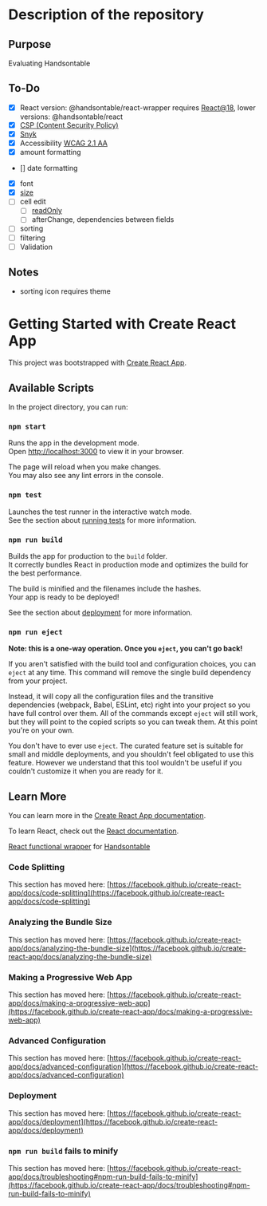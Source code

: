 # Description of the repository

## Purpose

Evaluating Handsontable

## To-Do

- [x] React version: @handsontable/react-wrapper requires [React@18](https://handsontable.com/docs/react-data-grid/installation/#use-the-hottable-component), lower versions: @handsontable/react
- [x] [CSP (Content Security Policy)](https://handsontable.com/docs/react-data-grid/security/#content-security-policy-csp)
- [x] [Snyk](https://handsontable.com/docs/react-data-grid/security/#code-auditing)
- [x] Accessibility [WCAG 2.1 AA](https://handsontable.com/docs/react-data-grid/accessibility/#accessibility)
- [x] amount formatting
- [] date formatting
- [x] font
- [x] [size](https://handsontable.com/docs/react-data-grid/grid-size/#grid-size)
- [ ] cell edit
  - [ ] [readOnly](https://handsontable.com/docs/react-data-grid/cell-type/#anatomy-of-a-cell-type)
  - [ ] afterChange, dependencies between fields
- [ ] sorting
- [ ] filtering
- [ ] Validation

## Notes

- sorting icon requires theme

# Getting Started with Create React App

This project was bootstrapped with [Create React App](https://github.com/facebook/create-react-app).

## Available Scripts

In the project directory, you can run:

### `npm start`

Runs the app in the development mode.\
Open [http://localhost:3000](http://localhost:3000) to view it in your browser.

The page will reload when you make changes.\
You may also see any lint errors in the console.

### `npm test`

Launches the test runner in the interactive watch mode.\
See the section about [running tests](https://facebook.github.io/create-react-app/docs/running-tests) for more information.

### `npm run build`

Builds the app for production to the `build` folder.\
It correctly bundles React in production mode and optimizes the build for the best performance.

The build is minified and the filenames include the hashes.\
Your app is ready to be deployed!

See the section about [deployment](https://facebook.github.io/create-react-app/docs/deployment) for more information.

### `npm run eject`

**Note: this is a one-way operation. Once you `eject`, you can't go back!**

If you aren't satisfied with the build tool and configuration choices, you can `eject` at any time. This command will remove the single build dependency from your project.

Instead, it will copy all the configuration files and the transitive dependencies (webpack, Babel, ESLint, etc) right into your project so you have full control over them. All of the commands except `eject` will still work, but they will point to the copied scripts so you can tweak them. At this point you're on your own.

You don't have to ever use `eject`. The curated feature set is suitable for small and middle deployments, and you shouldn't feel obligated to use this feature. However we understand that this tool wouldn't be useful if you couldn't customize it when you are ready for it.

## Learn More

You can learn more in the [Create React App documentation](https://facebook.github.io/create-react-app/docs/getting-started).

To learn React, check out the [React documentation](https://reactjs.org/).

[React functional wrapper](https://github.com/handsontable/handsontable/tree/master/wrappers/react-wrapper) for [Handsontable](https://github.com/handsontable/handsontable?tab=readme-ov-file)

### Code Splitting

This section has moved here: [https://facebook.github.io/create-react-app/docs/code-splitting](https://facebook.github.io/create-react-app/docs/code-splitting)

### Analyzing the Bundle Size

This section has moved here: [https://facebook.github.io/create-react-app/docs/analyzing-the-bundle-size](https://facebook.github.io/create-react-app/docs/analyzing-the-bundle-size)

### Making a Progressive Web App

This section has moved here: [https://facebook.github.io/create-react-app/docs/making-a-progressive-web-app](https://facebook.github.io/create-react-app/docs/making-a-progressive-web-app)

### Advanced Configuration

This section has moved here: [https://facebook.github.io/create-react-app/docs/advanced-configuration](https://facebook.github.io/create-react-app/docs/advanced-configuration)

### Deployment

This section has moved here: [https://facebook.github.io/create-react-app/docs/deployment](https://facebook.github.io/create-react-app/docs/deployment)

### `npm run build` fails to minify

This section has moved here: [https://facebook.github.io/create-react-app/docs/troubleshooting#npm-run-build-fails-to-minify](https://facebook.github.io/create-react-app/docs/troubleshooting#npm-run-build-fails-to-minify)
